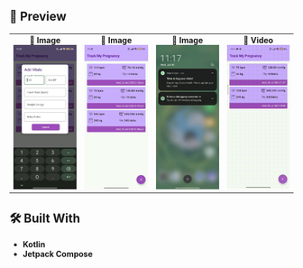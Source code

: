 

## 📸 Preview

<table>
  <tr>
    <td align="center">
      <strong>📸 Image</strong><br>
      <img src="media/image1.jpeg" width="250" alt="Screenshot"/>
    </td>
    <td align="center">
      <strong>📸 Image</strong><br>
      <img src="media/image2.jpeg" width="250" alt="Screenshot"/>
    </td>
    <td align="center">
      <strong>📸 Image</strong><br>
      <img src="media/notif.jpeg" width="250" alt="Screenshot"/>
    </td>
    <td align="center">
      <strong>🎥 Video</strong><br>
      <img src="media/demo.gif" width="250" alt="Demo Video"/>
    </td>
  </tr>
</table>

## 🛠️ Built With

- **Kotlin**
- **Jetpack Compose**
